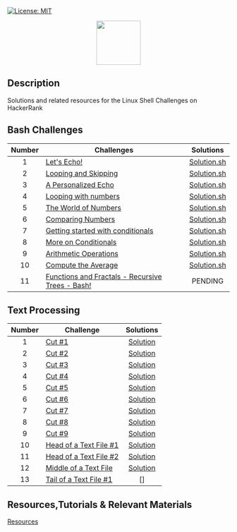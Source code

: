 [![License: MIT](https://img.shields.io/badge/License-MIT-yellow.svg)](https://opensource.org/licenses/MIT)

<p align="center">  
	<a href="https://www.hackerrank.com/Thomas_George_T">
        <img height=100 src="https://d3keuzeb2crhkn.cloudfront.net/hackerrank/assets/styleguide/logo_wordmark-f5c5eb61ab0a154c3ed9eda24d0b9e31.svg"> 
    	</a>
	<br>
</p>

## Description
Solutions and related resources for the Linux Shell Challenges on HackerRank

## Bash Challenges

| Number | Challenges | Solutions |
|:------:|------------|:---------:|
| 1 |[Let's Echo!](https://www.hackerrank.com/challenges/bash-tutorials-lets-echo/problem) | [Solution.sh](https://github.com/tgt555/HackkerRank-The-Linux-Shell-Challenges-Solutions/blob/master/Challenges/Bash/Let's%20Echo.sh)
| 2 |[Looping and Skipping](https://www.hackerrank.com/challenges/bash-tutorials---looping-and-skipping/problem) | [Solution.sh](https://github.com/tgt555/HackkerRank-The-Linux-Shell-Challenges-Solutions/blob/master/Challenges/Bash/Looping%20and%20Skipping.sh)
| 3 |[A Personalized Echo](https://www.hackerrank.com/challenges/bash-tutorials---a-personalized-echo/problem) | [Solution.sh](https://github.com/tgt555/HackkerRank-The-Linux-Shell-Challenges-Solutions/blob/master/Challenges/Bash/A%20Personalized%20Echo.sh)
| 4 |[Looping with numbers](https://www.hackerrank.com/challenges/bash-tutorials---looping-with-numbers/problem) |  [Solution.sh](https://github.com/tgt555/HackkerRank-The-Linux-Shell-Challenges-Solutions/blob/master/Challenges/Bash/Looping%20with%20Numbers.sh)
| 5 |[The World of Numbers](https://www.hackerrank.com/challenges/bash-tutorials---the-world-of-numbers/problem)	| [Solution.sh](https://github.com/tgt555/HackkerRank-The-Linux-Shell-Challenges-Solutions/blob/master/Challenges/Bash/The%20World%20of%20Numbers.sh)
| 6 |[Comparing Numbers](https://www.hackerrank.com/challenges/bash-tutorials---comparing-numbers/problem) | [Solution.sh](https://github.com/tgt555/HackkerRank-The-Linux-Shell-Challenges-Solutions/blob/master/Challenges/Bash/Comparing%20Numbers.sh)
| 7 |[Getting started with conditionals](https://www.hackerrank.com/challenges/bash-tutorials---getting-started-with-conditionals/problem) | [Solution.sh](https://github.com/tgt555/HackkerRank-The-Linux-Shell-Challenges-Solutions/blob/master/Challenges/Bash/Getting%20started%20with%20conditionals.sh)
| 8 |[More on Conditionals](https://www.hackerrank.com/challenges/bash-tutorials---more-on-conditionals/problem) | [Solution.sh](https://github.com/tgt555/HackkerRank-The-Linux-Shell-Challenges-Solutions/blob/master/Challenges/Bash/More%20on%20Conditionals.sh)
| 9 |[Arithmetic Operations](https://www.hackerrank.com/challenges/bash-tutorials---arithmetic-operations/problem) | [Solution.sh](https://github.com/tgt555/HackkerRank-The-Linux-Shell-Challenges-Solutions/blob/master/Challenges/Bash/Arithmetic%20Operations.sh)
| 10|[Compute the Average](https://www.hackerrank.com/challenges/bash-tutorials---compute-the-average/problem) | [Solution.sh](https://github.com/tgt555/HackkerRank-The-Linux-Shell-Challenges-Solutions/blob/master/Challenges/Bash/Compute%20the%20average.sh)
| 11|[Functions and Fractals - Recursive Trees - Bash!](https://www.hackerrank.com/challenges/fractal-trees-all/problem) | PENDING

## Text Processing

| Number | Challenge | Solutions |
|:------:|-----------|:---------:|
|1|[Cut #1](https://www.hackerrank.com/challenges/text-processing-cut-1/problem) | [Solution](https://github.com/Thomas-George-T/HackerRank-The-Linux-Shell-Challenges-Solutions/blob/master/Challenges/Text%20Processing/Cut%20%231.sh) |
|2|[Cut #2](https://www.hackerrank.com/challenges/text-processing-cut-2/problem) | [Solution](https://github.com/Thomas-George-T/HackerRank-The-Linux-Shell-Challenges-Solutions/blob/master/Challenges/Text%20Processing/Cut%20%232.sh) |
|3|[Cut #3](https://www.hackerrank.com/challenges/text-processing-cut-3/problem) | [Solution](https://github.com/Thomas-George-T/HackerRank-The-Linux-Shell-Challenges-Solutions/blob/master/Challenges/Text%20Processing/Cut%20%233.sh) |
|4|[Cut #4](https://www.hackerrank.com/challenges/text-processing-cut-4/problem) | [Solution](https://github.com/Thomas-George-T/HackerRank-The-Linux-Shell-Challenges-Solutions/blob/master/Challenges/Text%20Processing/Cut%20%234%20.sh) |
|5|[Cut #5](https://www.hackerrank.com/challenges/text-processing-cut-5/problem) | [Solution](https://github.com/Thomas-George-T/HackerRank-The-Linux-Shell-Challenges-Solutions/blob/master/Challenges/Text%20Processing/Cut%20%235.sh) |
|6|[Cut #6](https://www.hackerrank.com/challenges/text-processing-cut-6/problem) | [Solution](https://github.com/Thomas-George-T/HackerRank-The-Linux-Shell-Challenges-Solutions/blob/master/Challenges/Text%20Processing/Cut%20%236.sh) |
|7|[Cut #7](https://www.hackerrank.com/challenges/text-processing-cut-7/problem) | [Solution](https://github.com/Thomas-George-T/HackerRank-The-Linux-Shell-Challenges-Solutions/blob/master/Challenges/Text%20Processing/Cut%20%237.sh) |
|8|[Cut #8](https://www.hackerrank.com/challenges/text-processing-cut-8/problem) | [Solution](https://github.com/Thomas-George-T/HackerRank-The-Linux-Shell-Challenges-Solutions/blob/master/Challenges/Text%20Processing/Cut%20%238.sh) |
|9|[Cut #9](https://www.hackerrank.com/challenges/text-processing-cut-9/problem) | [Solution](https://github.com/Thomas-George-T/HackerRank-The-Linux-Shell-Challenges-Solutions/blob/master/Challenges/Text%20Processing/Cut%20%239.sh) |
|10|[Head of a Text File #1](https://www.hackerrank.com/challenges/text-processing-head-1/problem) | [Solution](https://github.com/Thomas-George-T/HackerRank-The-Linux-Shell-Challenges-Solutions/blob/master/Challenges/Text%20Processing/Head%20of%20a%20Text%20File%20%231.sh) |
|11|[Head of a Text File #2](https://www.hackerrank.com/challenges/text-processing-head-2/problem) | [Solution](https://github.com/Thomas-George-T/HackerRank-The-Linux-Shell-Challenges-Solutions/blob/master/Challenges/Text%20Processing/Head%20of%20a%20Text%20File%20%232.sh) |
|12|[Middle of a Text File](https://www.hackerrank.com/challenges/text-processing-in-linux---the-middle-of-a-text-file/problem) | [Solution](https://github.com/Thomas-George-T/HackerRank-The-Linux-Shell-Challenges-Solutions/blob/master/Challenges/Text%20Processing/Middle%20of%20a%20Text%20File.sh) |
|13|[Tail of a Text File #1](https://www.hackerrank.com/challenges/text-processing-tail-1/problem) | []

## Resources,Tutorials & Relevant Materials

[Resources](https://github.com/tgt555/HackkerRank-The-Linux-Shell-Challenges-Solutions/blob/master/Resources.md)
